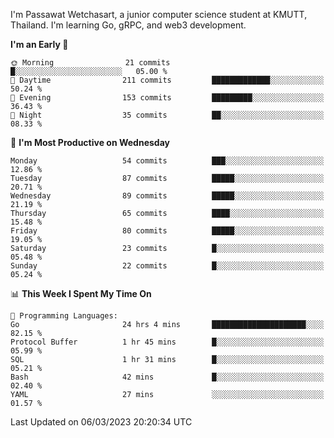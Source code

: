 
I'm Passawat Wetchasart, a junior computer science student at KMUTT, Thailand. I'm learning Go, gRPC, and web3 development.



<!--START_SECTION:waka-->
**I'm an Early 🐤** 

```text
🌞 Morning                21 commits          █░░░░░░░░░░░░░░░░░░░░░░░░   05.00 % 
🌆 Daytime                211 commits         █████████████░░░░░░░░░░░░   50.24 % 
🌃 Evening                153 commits         █████████░░░░░░░░░░░░░░░░   36.43 % 
🌙 Night                  35 commits          ██░░░░░░░░░░░░░░░░░░░░░░░   08.33 % 
```
📅 **I'm Most Productive on Wednesday** 

```text
Monday                   54 commits          ███░░░░░░░░░░░░░░░░░░░░░░   12.86 % 
Tuesday                  87 commits          █████░░░░░░░░░░░░░░░░░░░░   20.71 % 
Wednesday                89 commits          █████░░░░░░░░░░░░░░░░░░░░   21.19 % 
Thursday                 65 commits          ████░░░░░░░░░░░░░░░░░░░░░   15.48 % 
Friday                   80 commits          █████░░░░░░░░░░░░░░░░░░░░   19.05 % 
Saturday                 23 commits          █░░░░░░░░░░░░░░░░░░░░░░░░   05.48 % 
Sunday                   22 commits          █░░░░░░░░░░░░░░░░░░░░░░░░   05.24 % 
```


📊 **This Week I Spent My Time On** 

```text
💬 Programming Languages: 
Go                       24 hrs 4 mins       █████████████████████░░░░   82.15 % 
Protocol Buffer          1 hr 45 mins        █░░░░░░░░░░░░░░░░░░░░░░░░   05.99 % 
SQL                      1 hr 31 mins        █░░░░░░░░░░░░░░░░░░░░░░░░   05.21 % 
Bash                     42 mins             █░░░░░░░░░░░░░░░░░░░░░░░░   02.40 % 
YAML                     27 mins             ░░░░░░░░░░░░░░░░░░░░░░░░░   01.57 % 
```


 Last Updated on 06/03/2023 20:20:34 UTC
<!--END_SECTION:waka-->

<!--
**markpassawat/markpassawat** is a ✨ _special_ ✨ repository because its `README.md` (this file) appears on your GitHub profile.

Here are some ideas to get you started:

- 🔭 I’m currently working on ...
- 🌱 I’m currently learning ...
- 👯 I’m looking to collaborate on ...
- 🤔 I’m looking for help with ...
- 💬 Ask me about ...
- 📫 How to reach me: ...
- 😄 Pronouns: He/Him
- ⚡ Fun fact: ...
-->
